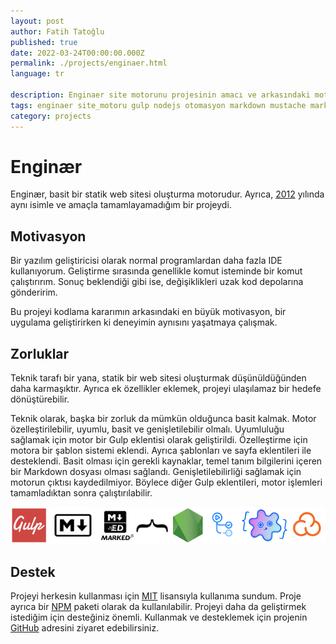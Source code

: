 ```yaml
---
layout: post
author: Fatih Tatoğlu
published: true
date: 2022-03-24T00:00:00.000Z
permalink: ./projects/enginaer.html
language: tr

description: Enginaer site motorunu projesinin amacı ve arkasındaki motivasyonun kaynağını açıklamaya çalışacağım.
tags: enginaer site_motoru gulp nodejs otomasyon markdown mustache markedjs
category: projects
---
```


# Enginær

Enginær, basit bir statik web sitesi oluşturma motorudur. Ayrıca, [2012](https://web.archive.org/web/20120626234836/http://enginar.in/ "Web Archive - Enginær") yılında aynı isimle ve amaçla tamamlayamadığım bir projeydi.

## Motivasyon

Bir yazılım geliştiricisi olarak normal programlardan daha fazla IDE kullanıyorum. Geliştirme sırasında genellikle komut isteminde bir komut çalıştırırım. Sonuç beklendiği gibi ise, değişiklikleri uzak kod depolarına gönderirim.

Bu projeyi kodlama kararımın arkasındaki en büyük motivasyon, bir uygulama geliştirirken ki deneyimin aynısını yaşatmaya çalışmak.

## Zorluklar

Teknik tarafı bir yana, statik bir web sitesi oluşturmak düşünüldüğünden daha karmaşıktır. Ayrıca ek özellikler eklemek, projeyi ulaşılamaz bir hedefe dönüştürebilir.

Teknik olarak, başka bir zorluk da mümkün olduğunca basit kalmak. Motor özelleştirilebilir, uyumlu, basit ve genişletilebilir olmalı. Uyumluluğu sağlamak için motor bir Gulp eklentisi olarak geliştirildi. Özelleştirme için motora bir şablon sistemi eklendi. Ayrıca şablonları ve sayfa eklentileri ile desteklendi. Basit olması için gerekli kaynaklar, temel tanım bilgilerini içeren bir Markdown dosyası olması sağlandı. Genişletilebilirliği sağlamak için motorun çıktısı kaydedilmiyor. Böylece diğer Gulp eklentileri, motor işlemleri tamamladıktan sonra çalıştırılabilir.

![Gulp, Markdown, MarkedJS, Mustache, NodeJS, GitHub Actions, Glob, Sonar Cloud](../image/enginaer_tech.png "Proje Kütüphaneleri & Teknolojileri")

## Destek

Projeyi herkesin kullanması için [MIT](https://github.com/fatihtatoglu/enginaer/blob/master/LICENSE) lisansıyla kullanıma sundum. Proje ayrıca bir [NPM](https://www.npmjs.com/package/enginaer) paketi olarak da kullanılabilir. Projeyi daha da geliştirmek istediğim için desteğiniz önemli. Kullanmak ve desteklemek için projenin [GitHub](https://github.com/fatihtatoglu/enginaer/) adresini ziyaret edebilirsiniz.
